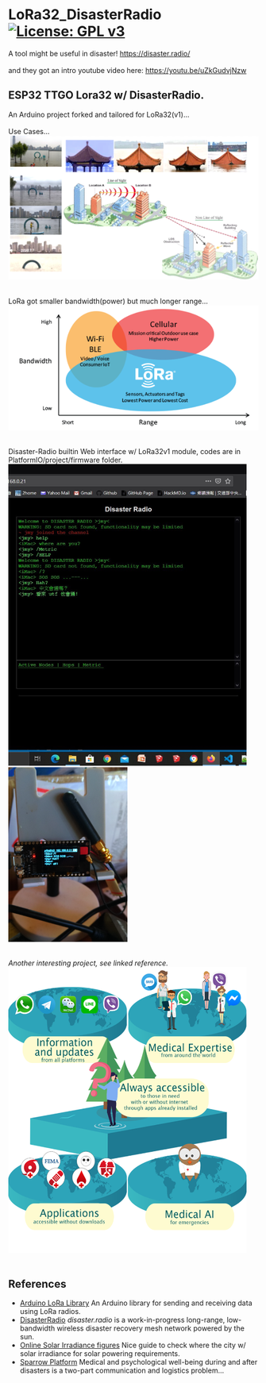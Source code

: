 # LoRa32_DisasterRadio [![License: GPL v3](https://img.shields.io/badge/License-GPLv3-blue.svg)](https://www.gnu.org/licenses/gpl-3.0)<br>
A tool might be useful in disaster! https://disaster.radio/ <br><br>
and they got an intro youtube video here: https://youtu.be/uZkGudvjNzw

## ESP32 TTGO Lora32 w/ DisasterRadio.

An Arduino project forked and tailored for LoRa32(v1)...
<br><br>
Use Cases...
<img src="pictures/LoRaUseCases20200715.png" width=800/>
<br><br>

LoRa got smaller bandwidth(power) but much longer range...
<img src="pictures/LoRa_Why_Range.png" width=640/>
<br><br>

Disaster-Radio builtin Web interface w/ LoRa32v1 module, codes are in PlatformIO/project/firmware folder. <br>
<img src="pictures/DSweb0716.jpg" width=480/> &nbsp;&nbsp;&nbsp;<img src="pictures/LoRa32_0715.png" width=240/>
<br><br>

_Another interesting project, see linked reference._<br>
<img src="pictures/SparrowSummary.png" width=480/>
<br><br>
## References
  - [Arduino LoRa Library](https://github.com/sandeepmistry/arduino-LoRa) An Arduino library for sending and receiving data using LoRa radios.
  - [DisasterRadio](https://github.com/sudomesh/disaster-radio) _disaster.radio_ is a work-in-progress long-range, low-bandwidth wireless disaster recovery mesh network powered by the sun.
  - [Online Solar Irradiance figures](http://www.solarelectricityhandbook.com/solar-irradiance.html) Nice guide to check where the city w/ solar irradiance for solar powering requirements.
  - [Sparrow Platform](https://github.com/sparrow-platform/sparrow/wiki) Medical and psychological well-being during and after disasters is a two-part communication and logistics problem...
